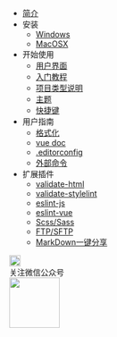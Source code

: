 * [简介](/README.md)
* 安装
    * [Windows](/Tutorial/windows_install.md)
    * [MacOSX](/Tutorial/mac_install.md)
* 开始使用
    * [用户界面](/Tutorial/userinterface.md)
    * [入门教程](/Tutorial/StartedTutorial.md)
    * [项目类型说明](/Tutorial/ProjectType.md)
    * [主题](/Tutorial/themes.md)
    * [快捷键](/Tutorial/keybindings.md)
* 用户指南
    * [格式化](/Tutorial/UserGuide/format.md)
    * [vue doc](/Tutorial/UserGuide/vuedoc.md)
    * [.editorconfig](/Tutorial/UserGuide/editorconfig.md)
    * [外部命令](/Tutorial/UserGuide/externalCommands.md)
* 扩展插件
    * [validate-html](/Tutorial/extension/validate-html.md)
    * [validate-stylelint](/Tutorial/extension/validate-stylelint.md)
    * [eslint-js](/Tutorial/extension/eslint-js.md)
    * [eslint-vue](/Tutorial/extension/eslint-vue.md)
    * [Scss/Sass](/Tutorial/extension/sass.md)
    * [FTP/SFTP](/Tutorial/extension/ftp.md)
    * [MarkDown一键分享](/Tutorial/extension/markdown_share.md)
<div class="contact-box">
  <div class="contact-item">
    <img src="//img-cdn-qiniu.dcloud.net.cn/uniapp/doc/weixin@2x.png" width="20" height="20"/>
    <div class="contact-smg">
        <div>关注微信公众号</div>
        <img src="https://img-cdn-qiniu.dcloud.net.cn/uniapp/doc/weixin.jpg" width="90" height="90"/>
    </div>
  </div>
</div>
